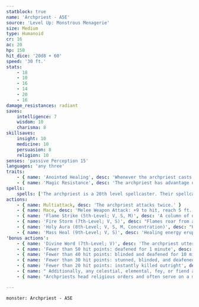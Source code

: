 ```yaml
---
statblock: true
name: 'Archpriest - A5E'
source: 'Level Up: Monstrous Menagerie'
size: Medium
type: Humanoid
cr: 16
ac: 20
hp: 150
hit_dice: '20d8 + 60'
speed: '30 ft.'
stats:
    - 18
    - 10
    - 16
    - 14
    - 20
    - 16
damage_resistances: radiant
saves:
    intelligence: 7
    wisdom: 10
    charisma: 8
skillsaves:
    insight: 10
    medicine: 10
    persuasion: 8
    religion: 10
senses: 'passive Perception 15'
languages: 'any three'
traits:
    - { name: 'Anointed Healing', desc: 'Whenever the archpriest casts a spell that restores hit points, that spell restores an extra 11 (2d10) hit points.' }
    - { name: 'Magic Resistance', desc: 'The archpriest has advantage on saving throws against spells and magical effects.' }
spells:
    spells: ['The archpriest is a 20th level spellcaster. Their spellcasting ability is Wisdom (spell save DC 18, +10 to hit with spell attacks). The archpriest has the following cleric spells prepared.', 'Cantrips (at will): light, mending, sacred flame, spare the dying, thaumaturgy', '1st-level (4 slots): bane, bless, cure wounds, inflict wounds', '2nd-level (3 slots): hold person, lesser restoration, spiritual weapon', '3rd-level (3 slots): bestow curse, dispel magic, revivify', '4th-level (3 slots): banishment, guardian of faith, stone shape', '5th-level (3 slots): contagion, flame strike, greater restoration, mass cure wounds', '6th-level (2 slots): blade barrier, planar ally, true seeing', '7th-level (2 slots): conjure celestial, divine word, fire storm', '8th-level (1 slot): antimagic field', '9th-level (1 slot): mass heal']
actions:
    - { name: Multiattack, desc: 'The archpriest attacks twice.' }
    - { name: Mace, desc: 'Melee Weapon Attack: +9 to hit, reach 5 ft., one target. Hit: 8 (1d6 + 5) bludgeoning damage plus 10 (3d6) radiant damage.' }
    - { name: 'Flame Strike (5th-Level; V, S, M)', desc: 'A column of divine flame fills a 10-foot-radius, 40-foot-high cylinder within 60 feet. Creatures in the area make a DC 18 Dexterity saving throw, taking 14 (4d6) fire damage and 14 (4d6) radiant damage on a failure or half damage on a success.' }
    - { name: 'Fire Storm (7th-Level; V, S)', desc: "Flames roar from areas within 120 feet in a contiguous group of ten 10-foot cubes in an arrangement the archpriest chooses. Creatures in the area make a DC 18 Dexterity saving throw, taking 38 (7d10) fire damage on a failure or half damage on a success. The spell damages objects in the area and ignites flammable objects that aren't being worn or carried." }
    - { name: 'Holy Aura (8th-Level; V, S, M, Concentration)', desc: "Holy radiance emanates from the archpriest and fills a 30-foot radius around them, targeting creatures in the area of the archpriest's choice. Targets shed dim light in a 5-foot radius and have advantage on saving throws. Attacks made against a target have disadvantage. When a fiend or undead hits a target, the aura erupts into blinding light, forcing the attacker to succeed on a DC 18 Constitution saving throw or be blinded until the spell ends (up to 1 minute)." }
    - { name: 'Mass Heal (9th-Level; V, S)', desc: 'Healing energy erupts from the archpriest and restores up to 700 hit points amongst any number of creatures within 60 feet that are not constructs or undead. Creatures healed in this way are also cured of any diseases, and any effect causing them to be blinded or deafened. In addition, on subsequent turns within the next minute the archpriest can use a bonus action to distribute any unused hit points.' }
'bonus actions':
    - { name: 'Divine Word (7th-Level; V)', desc: 'The archpriest utters a primordial imprecation that targets other creatures within 30 feet. A target suffers an effect based on its current hit points.' }
    - { name: 'Fewer than 50 hit points: deafened for 1 minute', desc: '' }
    - { name: 'Fewer than 40 hit points: blinded and deafened for 10 minutes', desc: '' }
    - { name: 'Fewer than 30 hit points: stunned, blinded, and deafened for 1 hour', desc: '' }
    - { name: 'Fewer than 20 hit points: instantly killed outright', desc: '' }
    - { name: " Additionally, any celestial, elemental, fey, or fiend affected by this spell is immediately forced back to its home plane, and for 24 hours it is unable to return to the archpriest's current plane by any means less powerful than a wish spell", desc: "Such a creature does not suffer this effect if it is already on its plane of origin. The archpriest can't cast this spell and a 1st-level or higher spell on the same turn." }
    - { name: "Archpriests head religious orders and often serve on a monarch's council", desc: 'Sometimes an archpriest is the highest-ranking leader in the land, and they are often considered the direct mouthpieces of their gods by those who worship.' }

---
```

```statblock
monster: Archpriest - A5E
```
